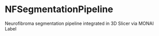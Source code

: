# NFSegmentationPipeline
Neurofibroma segmentation pipeline integrated in 3D Slicer via MONAI Label
